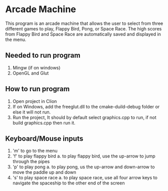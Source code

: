# Arcade Machine
This program is an arcade machine that allows the user to select from three different games to play, Flappy Bird, Pong, or Space Race.
The high scores from Flappy Bird and Space Race are automatically saved and displayed in the menu.

## Needed to run program
1. Mingw (if on windows)
2. OpenGL and Glut

## How to run program
1. Open project in Clion
2. If on Windows, add the freeglut.dll to the cmake-duild-debug folder or else it will not run.
3. Run the project, It should by default select graphics.cpp to run, if not build graphics.cpp then run it.

## Keyboard/Mouse inputs
1. 'm' to go to the menu
2. 'f' to play flappy bird
    a. to play flappy bird, use the up-arrow to jump through the pipes
3. 'p' to play pong
    a. to play pong, us the up-arrow and down-arrow to move the paddle up and down
4. 's' to play space race
    a. to play space race, use all four arrow keys to navigate the spaceship to the other end of the screen

